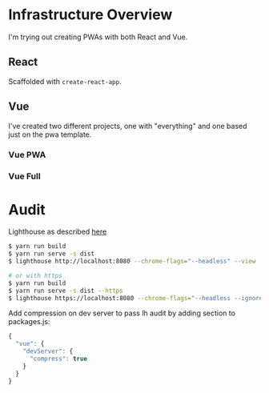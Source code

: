 # Infrastructure Overview

I'm trying out creating PWAs with both React and Vue.

## React

Scaffolded with `create-react-app`.

## Vue

I've created two different projects, one with "everything" and one based just on the pwa template.

### Vue PWA

### Vue Full

# Audit
Lighthouse as described [here](https://www.telerik.com/blogs/building-pwas-with-vuejs)
```sh
$ yarn run build
$ yarn run serve -s dist
$ lighthouse http://localhost:8080 --chrome-flags="--headless" --view

# or with https
$ yarn run build
$ yarn run serve -s dist --https
$ lighthouse https://localhost:8080 --chrome-flags="--headless --ignore-certificate-errors" --view
```

Add compression on dev server to pass lh audit by adding section to packages.js:
```js
{
  "vue": {
    "devServer": {
      "compress": true
    }
  }
}
```